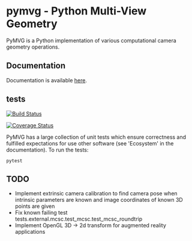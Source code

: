 # pymvg - Python Multi-View Geometry

PyMVG is a Python implementation of various computational camera
geometry operations.

## Documentation

Documentation is available [here](http://pymvg.readthedocs.org/).

## tests

[![Build Status](https://travis-ci.org/strawlab/pymvg.png?branch=master)](https://travis-ci.org/strawlab/pymvg)

[![Coverage Status](https://coveralls.io/repos/strawlab/pymvg/badge.png?branch=master)](https://coveralls.io/r/strawlab/pymvg?branch=master)

PyMVG has a large collection of unit tests which ensure correctness
and fulfilled expectations for use other software (see 'Ecosystem' in
the documentation). To run the tests:

    pytest

## TODO

- Implement extrinsic camera calibration to find camera pose when intrinsic parameters are known and image coordinates of known 3D points are given
- Fix known failing test tests.external.mcsc.test_mcsc.test_mcsc_roundtrip
- Implement OpenGL 3D -> 2d transform for augmented reality applications
